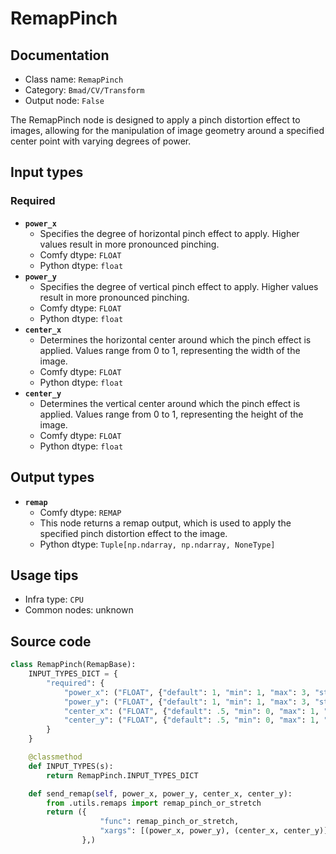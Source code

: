 # RemapPinch
## Documentation
- Class name: `RemapPinch`
- Category: `Bmad/CV/Transform`
- Output node: `False`

The RemapPinch node is designed to apply a pinch distortion effect to images, allowing for the manipulation of image geometry around a specified center point with varying degrees of power.
## Input types
### Required
- **`power_x`**
    - Specifies the degree of horizontal pinch effect to apply. Higher values result in more pronounced pinching.
    - Comfy dtype: `FLOAT`
    - Python dtype: `float`
- **`power_y`**
    - Specifies the degree of vertical pinch effect to apply. Higher values result in more pronounced pinching.
    - Comfy dtype: `FLOAT`
    - Python dtype: `float`
- **`center_x`**
    - Determines the horizontal center around which the pinch effect is applied. Values range from 0 to 1, representing the width of the image.
    - Comfy dtype: `FLOAT`
    - Python dtype: `float`
- **`center_y`**
    - Determines the vertical center around which the pinch effect is applied. Values range from 0 to 1, representing the height of the image.
    - Comfy dtype: `FLOAT`
    - Python dtype: `float`
## Output types
- **`remap`**
    - Comfy dtype: `REMAP`
    - This node returns a remap output, which is used to apply the specified pinch distortion effect to the image.
    - Python dtype: `Tuple[np.ndarray, np.ndarray, NoneType]`
## Usage tips
- Infra type: `CPU`
- Common nodes: unknown


## Source code
```python
class RemapPinch(RemapBase):
    INPUT_TYPES_DICT = {
        "required": {
            "power_x": ("FLOAT", {"default": 1, "min": 1, "max": 3, "step": .05}),
            "power_y": ("FLOAT", {"default": 1, "min": 1, "max": 3, "step": .05}),
            "center_x": ("FLOAT", {"default": .5, "min": 0, "max": 1, "step": .05}),
            "center_y": ("FLOAT", {"default": .5, "min": 0, "max": 1, "step": .05}),
        }
    }

    @classmethod
    def INPUT_TYPES(s):
        return RemapPinch.INPUT_TYPES_DICT

    def send_remap(self, power_x, power_y, center_x, center_y):
        from .utils.remaps import remap_pinch_or_stretch
        return ({
                    "func": remap_pinch_or_stretch,
                    "xargs": [(power_x, power_y), (center_x, center_y)]
                },)

```
